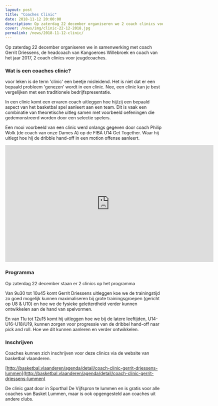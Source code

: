 ```yaml
---
layout: post
title: "Coaches Clinic"
date: 2018-11-12 20:00:00
description: Op zaterdag 22 december organiseren we 2 coach clinics voor jeugdcoaches. 
cover: /news/img/clinic-22-12-2018.jpg
permalink: /news/2018-11-12-clinic/
---
```


Op zaterdag 22 december organiseren we in samenwerking met coach Gerrit Driessens, de headcoach van Kangoeroes Willebroek en coach van het jaar 2017, 2 coach clinics voor jeugdcoaches.

### Wat is een coaches clinic?

voor leken is de term 'clinic' een beetje misleidend. Het is niet dat er een bepaald probleem 'genezen' wordt in een clinic. Nee, een clinic kan je best vergelijken met een traditionele bedrijfspresentatie.

In een clinic komt een ervaren coach uitleggen hoe hij/zij een bepaald aspect van het basketbal spel aanleert aan een team. Dit is vaak een combinatie van theoretische uitleg samen met voorbeeld oefeningen die gedemonstreerd worden door een selectie spelers.

Een mooi voorbeeld van een clinic werd onlangs gegeven door coach Philip Wolk (de coach van onze Dames A) op de FIBA U14 Get Together. Waar hij uitlegt hoe hij de dribble hand-off in een motion offense aanleert.

<iframe width="666" height="375" src="https://www.youtube.com/embed/rwbNeHWRzrE" frameborder="0" allow="accelerometer; autoplay; encrypted-media; gyroscope; picture-in-picture" allowfullscreen></iframe>

### Programma

Op zaterdag 22 december staan er 2 clinics op het programma

Van 9u30 tot 10u45 komt Gerrit Driessens uitleggen koe we de trainingstijd zo goed mogelijk kunnen maximaliseren bij grote trainingsgroepen (gericht op U8 & U10) en hoe we de fysieke geletterdheid verder kunnen ontwikkelen aan de hand van spelvormen.
 
En van 11u tot 12u15 komt hij uitleggen hoe we bij de latere leeftijden, U14-U16-U18/U19, kunnen zorgen voor progressie van de dribbel hand-off naar pick and roll. Hoe we dit kunnen aanleren en verder ontwikkelen.

### Inschrijven

Coaches kunnen zich inschrijven voor deze clinics via de website van basketbal vlaanderen.

[http://basketbal.vlaanderen/agenda/detail/coach-clinic-gerrit-driessens-lummen](http://basketbal.vlaanderen/agenda/detail/coach-clinic-gerrit-driessens-lummen)

De clinic gaat door in Sporthal De Vijfspron te lummen en is gratis voor alle coaches van Basket Lummen, maar is ook opgengesteld aan coaches uit andere clubs.